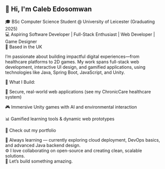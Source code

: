 

## 👋 Hi, I'm Caleb Edosomwan
🎓 BSc Computer Science Student @ University of Leicester (Graduating 2025) <br/>
💻 Aspiring Software Developer | Full-Stack Enthusiast | Web Developer | Game Designer <br/>
📍 Based in the UK <br/>

I’m passionate about building impactful digital experiences—from healthcare platforms to 2D games. My work spans full-stack web development, interactive UI design, and gamified applications, using technologies like Java, Spring Boot, JavaScript, and Unity.

🌟 What I Build: <br/>

🔐 Secure, real-world web applications (see my ChronicCare healthcare system) <br/>

🎮 Immersive Unity games with AI and environmental interaction <br/>

📊 Gamified learning tools & dynamic web prototypes <br/>

📂 Check out my portfolio <br/>

🧠 Always learning — currently exploring cloud deployment, DevOps basics, and advanced Java backend design. <br/>
⚙️ I love collaborating on open-source and creating clean, scalable solutions. <br/>
🎯 Let’s build something amazing. <br/>
